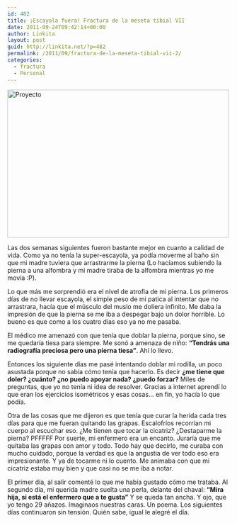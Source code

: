 ```yaml
---
id: 482
title: ¡Escayola fuera! Fractura de la meseta tibial VII
date: 2011-09-24T09:42:14+00:00
author: Linkita
layout: post
guid: http://linkita.net/?p=482
permalink: /2011/09/fractura-de-la-meseta-tibial-vii-2/
categories:
  - fractura
  - Personal
---
```

[<img src="http://farm7.static.flickr.com/6086/6098854255_e9b28c39c1.jpg" width="500" height="334" alt="Proyecto" />](http://www.flickr.com/photos/linkita/6098854255/ "Proyecto by Linkita, on Flickr")

Las dos semanas siguientes fueron bastante mejor en cuanto a calidad de vida. Como ya no tenía la super-escayola, ya podía moverme al baño sin que mi madre tuviera que arrastrarme la pierna (Lo hacíamos subiendo la pierna a una alfombra y mi madre tiraba de la alfombra mientras yo me movía :P).

Lo que más me sorprendió era el nivel de atrofia de mi pierna. Los primeros días de no llevar escayola, el simple peso de mi patica al intentar que no arrastrara, hacía que el músculo del muslo me doliera infinito. Me daba la impresión de que la pierna se me iba a despegar bajo un dolor horrible. Lo bueno es que como a los cuatro días eso ya no me pasaba.

El médico me amenazó con que tenía que doblar la pierna, porque sino, se me quedaría tiesa para siempre. Me sonó a amenaza de niño: **&#8220;Tendrás una radiografía preciosa pero una pierna tiesa&#8221;**. Ahí lo llevo.

Entonces los siguiente días me pasé intentando doblar mi rodilla, un poco asustada porque no sabía cómo tenía que hacerlo. Es decir **¿me tiene que doler? ¿cuánto? ¿no puedo apoyar nada? ¿puedo forzar?** Miles de preguntas, que yo no tenía ni idea de resolver. Gracias a internet aprendí lo que eran los ejercicios isométricos y esas cosas&#8230; en fin, yo hacía lo que podía.

Otra de las cosas que me dijeron es que tenía que curar la herida cada tres días para que me fueran quitando las grapas. Escalofríos recorrían mi cuerpo al escuchar eso. ¿Me tienen que tocar la cicatriz? ¿Destaparme la pierna? PFFFFF Por suerte, mi enfermero era un encanto. Juraría que me quitaba las grapas con amor y todo. Todo hay que decirlo, me curaba con mucho cuidado, porque la verdad es que la angustia de ver todo eso era impresionante. Y ya de tocarme ni lo cuento. Me animaba con que mi cicatriz estaba muy bien y que casi no se me iba a notar.

El primer día, al salir comenté lo que me había gustado cómo me trataba. Al segundo día, mi querida madre suelta una perla, delante del chaval: **&#8220;Mira hija, si está el enfermero que a te gusta&#8221;** Y se queda tan ancha. Y ojo, que yo tengo 29 añazos. Imaginaos nuestras caras. Un poema. Los siguientes días continuaron sin tensión. Quién sabe, igual le alegré el día.

&nbsp;